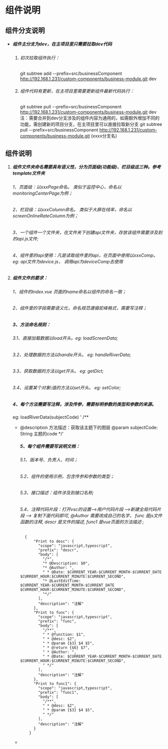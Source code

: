 # 组件说明

## 组件分支说明

* ##### 组件主分支为dev，在主项目里只需要拉取dev代码

  1. ###### 初次拉取组件执行：

     git subtree add --prefix=src/businessComponent http://192.168.1.231/custom-components/business-module.git dev

  2. ###### 组件代码有更新，在主项目里需要更新组件最新代码执行：

     git subtree pull --prefix=src/businessComponent http://192.168.1.231/custom-components/business-module.git dev
     注：需要合并到dev分支涉及的组件内容为通用的，如需额外增加不同的功能，需创建新的项目分支，在主项目里可以直接拉取新分支
     git subtree pull --prefix=src/businessComponent http://192.168.1.231/custom-components/business-module.git (xxxx分支名)


## 组件说明

1. ##### 组件文件夹命名需要具有语义性，分为页面级(功能级)、栏目级这三种。参考template文件夹

   ###### 1、页面级：以xxxPage命名。 类似于监控中心，命名以monitoringCenterPage为例；

   ###### 2、栏目级：以xxxColumn命名。 类似于大屏在线率，命名以screenOnlineRateColumn为例；

   ###### 3、一个组件一个文件夹，在文件夹下创建api文件夹，存放该组件需要涉及到的api.js文件;

   ###### 4、组件里的api使用：凡是读取组件里的api，在页面中使用以xxxComp。eg: api文件为device.js， 调用api为deviceComp去使用

2. ##### 组件文件的要求：

   ###### 1、组件的index.vue 页面的name命名以组件的命名一致；

   ###### 2、组件里的字段需要语义化，命名规范遵循驼峰格式，需要写注释；

   ##### 3、方法命名规则：

   ######   3.1、直接加载数据以load开头。eg: loadScreenData;

   ######   3.2、处理数据的方法以handle开头。 eg: handleRiverData;

   ######   3.3、获取数据的方法以get开头。 eg: getDict;

   ######   3.4、设置某个对象\值的方法以set开头。 eg: setColor;

   ##### 4、每个方法需要写注释，涉及传参，需要标明参数的类型和参数的来源。

     eg: loadRiverData(subjectCode)
      ' /**

      * @description 方法描述：获取该主题下的图层
        @param subjectCode: String  主题的code
            */'

        ##### 5、每个组件需要写说明文档：

        ######   5.1、版本号、负责人、时间；

        ######   5.2、组件的使用示例，包含传参和参数的类型；

        ######   5.3、接口描述：组件涉及到接口名称;

        ######   5.4、注释代码片段：打开vsc的设置-->用户代码片段 -->新建全局代码片段 --> 复制下面代码即可, @Author 需要改成自己的名字， func 是js文件函数的注释, descr 是文件的描述, func1 是vue页面的方法描述 ;

        ```
          {
              "Print to desc": {
                "scope": "javascript,typescript",
                "prefix": "descr",
                "body": [
                  "/*",
                  "* @Description: $0",
                  "* @Author: ",
                  " * @Date: $CURRENT_YEAR-$CURRENT_MONTH-$CURRENT_DATE $CURRENT_HOUR:$CURRENT_MINUTE:$CURRENT_SECOND",
                  "* @LastEditTime: $CURRENT_YEAR-$CURRENT_MONTH-$CURRENT_DATE $CURRENT_HOUR:$CURRENT_MINUTE:$CURRENT_SECOND",
                  "*/"
                ],
                "description": "注解"
              },
              "Print to func": {
                "scope": "javascript,typescript",
                "prefix": "func",
                "body": [
                  "/**",
                  " * @function: $1",
                  " * @desc: $2",
                  " * @param {$3} $4 $5",
                  " * @return {$6} $7",
                  " * @Author: ",
                  " * @Date: $CURRENT_YEAR-$CURRENT_MONTH-$CURRENT_DATE $CURRENT_HOUR:$CURRENT_MINUTE:$CURRENT_SECOND",
                  " */"
                ],
                "description": "注解"
              },
              "Print to func1": {
                "scope": "javascript,typescript",
                "prefix": "func1",
                "body": [
                  "/**",
                  " * @desc: $2",
                  " * @param {$3} $4 $5",
                  " */"
                ],
                "description": "注解"
              }
            }
        ```

        

      * 
